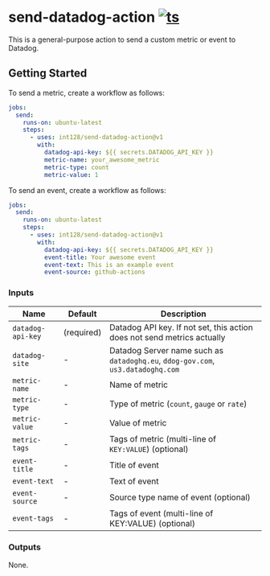 # send-datadog-action [![ts](https://github.com/int128/send-datadog-action/actions/workflows/ts.yaml/badge.svg)](https://github.com/int128/send-datadog-action/actions/workflows/ts.yaml)

This is a general-purpose action to send a custom metric or event to Datadog.

## Getting Started

To send a metric, create a workflow as follows:

```yaml
jobs:
  send:
    runs-on: ubuntu-latest
    steps:
      - uses: int128/send-datadog-action@v1
        with:
          datadog-api-key: ${{ secrets.DATADOG_API_KEY }}
          metric-name: your_awesome_metric
          metric-type: count
          metric-value: 1
```

To send an event, create a workflow as follows:

```yaml
jobs:
  send:
    runs-on: ubuntu-latest
    steps:
      - uses: int128/send-datadog-action@v1
        with:
          datadog-api-key: ${{ secrets.DATADOG_API_KEY }}
          event-title: Your awesome event
          event-text: This is an example event
          event-source: github-actions
```

### Inputs

| Name | Default | Description
|------|----------|------------
| `datadog-api-key` | (required) | Datadog API key. If not set, this action does not send metrics actually
| `datadog-site` | - | Datadog Server name such as `datadoghq.eu`, `ddog-gov.com`, `us3.datadoghq.com`
| `metric-name` | - | Name of metric
| `metric-type` | - | Type of metric (`count`, `gauge` or `rate`)
| `metric-value` | - | Value of metric
| `metric-tags` | - | Tags of metric (multi-line of `KEY:VALUE`) (optional)
| `event-title` | - | Title of event
| `event-text` | - | Text of event
| `event-source` | - | Source type name of event (optional)
| `event-tags` | - | Tags of event (multi-line of KEY:VALUE) (optional)

### Outputs

None.
